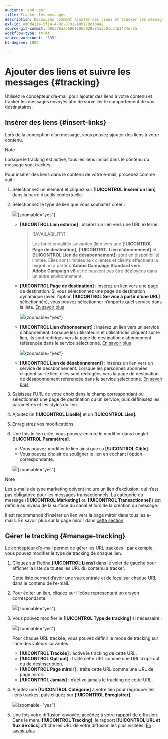 ```yaml
---
audience: end-user
title: Tracker les messages
description: Découvrez comment ajouter des liens et tracker les messages envoyés.
exl-id: ea0d4214-5f14-470c-8791-e8b179ca3a42
source-git-commit: a95a70aa56061106a920584a3501cd4b1434ec8a
workflow-type: tm+mt
source-wordcount: '535'
ht-degree: 100%

---
```


# Ajouter des liens et suivre les messages {#tracking}

Utilisez le concepteur d’e-mail pour ajouter des liens à votre contenu et tracker les messages envoyés afin de surveiller le comportement de vos destinataires.

## Insérer des liens {#insert-links}

Lors de la conception d’un message, vous pouvez ajouter des liens à votre contenu.

>[!NOTE]
>
>Lorsque le tracking est activé, tous les liens inclus dans le contenu du message sont trackés.

Pour insérer des liens dans le contenu de votre e-mail, procédez comme suit :

1. Sélectionnez un élément et cliquez sur **[!UICONTROL Insérer un lien]** dans la barre d’outils contextuelle.

1. Sélectionnez le type de lien que vous souhaitez créer :

   ![](assets/message-tracking-insert-link.png){zoomable="yes"}

   * **[!UICONTROL Lien externe]** : insérez un lien vers une URL externe.

     >[!AVAILABILITY]
     >
     >Les fonctionnalités suivantes (lien vers une **[!UICONTROL Page de destination]**, **[!UICONTROL Lien d’abonnement]** et **[!UICONTROL Lien de désabonnement]**) sont en disponibilité limitée. Elles sont limitées aux clientes et clients effectuant la migration à partir d’**Adobe Campaign Standard vers Adobe Campaign v8** et ne peuvent pas être déployées dans un autre environnement.

   * **[!UICONTROL Page de destination]** : insérez un lien vers une page de destination. Si vous sélectionnez une page de destination dynamique (avec l’option **[!UICONTROL Service à partir d’une URL]** sélectionnée), vous pouvez sélectionner n’importe quel service dans la liste. [En savoir plus](../landing-pages/create-lp.md#define-actions-on-form-submission)

     ![](assets/email-link-to-landing-page.png){zoomable="yes"}

   * **[!UICONTROL Lien d’abonnement]** : insérez un lien vers un service d’abonnement. Lorsque les utilisateurs et utilisatrices cliquent sur le lien, ils sont redirigés vers la page de destination d’abonnement référencée dans le service sélectionné. [En savoir plus](../audience/manage-services.md#create-service)

     ![](assets/service-create-default-lp-link.png){zoomable="yes"}

   * **[!UICONTROL Lien de désabonnement]** : insérez un lien vers un service de désabonnement. Lorsque les personnes abonnées cliquent sur le lien, elles sont redirigées vers la page de destination de désabonnement référencée dans le service sélectionné. [En savoir plus](../audience/manage-services.md#create-service)

   <!--* **[!UICONTROL Mirror page]**: Add a link to display the email content in a web browser. [Learn more]-->

1. Saisissez l’URL de votre choix dans le champ correspondant ou sélectionnez une page de destination ou un service, puis définissez les paramètres et les styles du lien.

1. Ajoutez un **[!UICONTROL Libellé]** et un **[!UICONTROL Lien]**.

1. Enregistrez vos modifications.

1. Une fois le lien créé, vous pouvez encore le modifier dans l’onglet **[!UICONTROL Paramètres]**.

   * Vous pouvez modifier le lien ainsi que sa **[!UICONTROL Cible]**.
   * Vous pouvez choisir de souligner le lien en cochant l’option correspondante.

   ![](assets/message-tracking-link-settings.png){zoomable="yes"}

>[!NOTE]
>
>Les e-mails de type marketing doivent inclure un lien d’exclusion, qui n’est pas obligatoire pour les messages transactionnels. La catégorie du message (**[!UICONTROL Marketing]** ou **[!UICONTROL Transactionnel]**) est définie au niveau de la surface du canal et lors de la création du message.

Il est recommandé d’insérer un lien vers la page miroir dans tous les e-mails. En savoir plus sur la page miroir dans [cette section](mirror-page.md).

## Gérer le tracking {#manage-tracking}

Le [concepteur d’e-mail](create-email-content.md) permet de gérer les URL trackées : par exemple, vous pouvez modifier le type de tracking de chaque lien.

1. Cliquez sur l’icône **[!UICONTROL Liens]** dans le volet de gauche pour afficher la liste de toutes les URL du contenu à tracker.

   Cette liste permet d’avoir une vue centrale et de localiser chaque URL dans le contenu de l’e-mail.

1. Pour éditer un lien, cliquez sur l’icône représentant un crayon correspondante.

   ![](assets/message-tracking-edit-links.png){zoomable="yes"}

1. Vous pouvez modifier le **[!UICONTROL Type de tracking]** si nécessaire :

   ![](assets/message-tracking-edit-a-link.png){zoomable="yes"}

   Pour chaque URL trackée, vous pouvez définir le mode de tracking sur l’une des valeurs suivantes :

   * **[!UICONTROL Trackée]** : active le tracking de cette URL.
   * **[!UICONTROL Opt-out]** : traite cette URL comme une URL d’opt-out ou de désinscription.
   * **[!UICONTROL Page miroir]** : traite cette URL comme une URL de page miroir.
   * **[!UICONTROL Jamais]** : n’active jamais le tracking de cette URL. <!--This information is saved: if the URL appears again in a future message, its tracking is automatically deactivated.-->

1. Ajoutez une **[!UICONTROL Catégorie]** à votre lien pour regrouper les liens trackés, puis cliquez sur **[!UICONTROL Enregistrer]**.

   ![](assets/message-tracking-edit-a-link_2.png){zoomable="yes"}

1. Une fois votre diffusion envoyée, accédez à votre rapport de diffusion. Dans le menu **[!UICONTROL Tracking]**, le rapport **[!UICONTROL URL et flux de clics]** affiche les URL de votre diffusion les plus visitées. [En savoir plus](../reporting/gs-reports.md)

